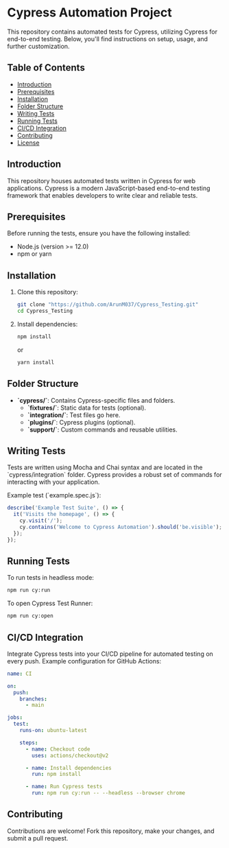 # Cypress Automation Project

This repository contains automated tests for Cypress, utilizing Cypress for end-to-end testing. Below, you'll find instructions on setup, usage, and further customization.

## Table of Contents

- [Introduction](#introduction)
- [Prerequisites](#prerequisites)
- [Installation](#installation)
- [Folder Structure](#folder-structure)
- [Writing Tests](#writing-tests)
- [Running Tests](#running-tests)
- [CI/CD Integration](#cicd-integration)
- [Contributing](#contributing)
- [License](#license)

## Introduction

This repository houses automated tests written in Cypress for web applications. Cypress is a modern JavaScript-based end-to-end testing framework that enables developers to write clear and reliable tests.

## Prerequisites

Before running the tests, ensure you have the following installed:

- Node.js (version >= 12.0)
- npm or yarn

## Installation

1. Clone this repository:

   ```bash
   git clone "https://github.com/ArunM037/Cypress_Testing.git"
   cd Cypress_Testing
   ```

2. Install dependencies:

   ```bash
   npm install
    ```

   or

   ```bash
   yarn install
    ```

## Folder Structure

- **\`cypress/\`**: Contains Cypress-specific files and folders.
  - **\`fixtures/\`**: Static data for tests (optional).
  - **\`integration/\`**: Test files go here.
  - **\`plugins/\`**: Cypress plugins (optional).
  - **\`support/\`**: Custom commands and reusable utilities.

## Writing Tests

Tests are written using Mocha and Chai syntax and are located in the \`cypress/integration\` folder. Cypress provides a robust set of commands for interacting with your application.

Example test (\`example.spec.js\`):

```javascript
describe('Example Test Suite', () => {
  it('Visits the homepage', () => {
    cy.visit('/');
    cy.contains('Welcome to Cypress Automation').should('be.visible');
  });
});
```

## Running Tests

To run tests in headless mode:

```bash
npm run cy:run
```

To open Cypress Test Runner:

```bash
npm run cy:open
```

## CI/CD Integration

Integrate Cypress tests into your CI/CD pipeline for automated testing on every push. Example configuration for GitHub Actions:

```yaml
name: CI

on:
  push:
    branches:
      - main

jobs:
  test:
    runs-on: ubuntu-latest

    steps:
      - name: Checkout code
        uses: actions/checkout@v2

      - name: Install dependencies
        run: npm install

      - name: Run Cypress tests
        run: npm run cy:run -- --headless --browser chrome
```

## Contributing

Contributions are welcome! Fork this repository, make your changes, and submit a pull request.

